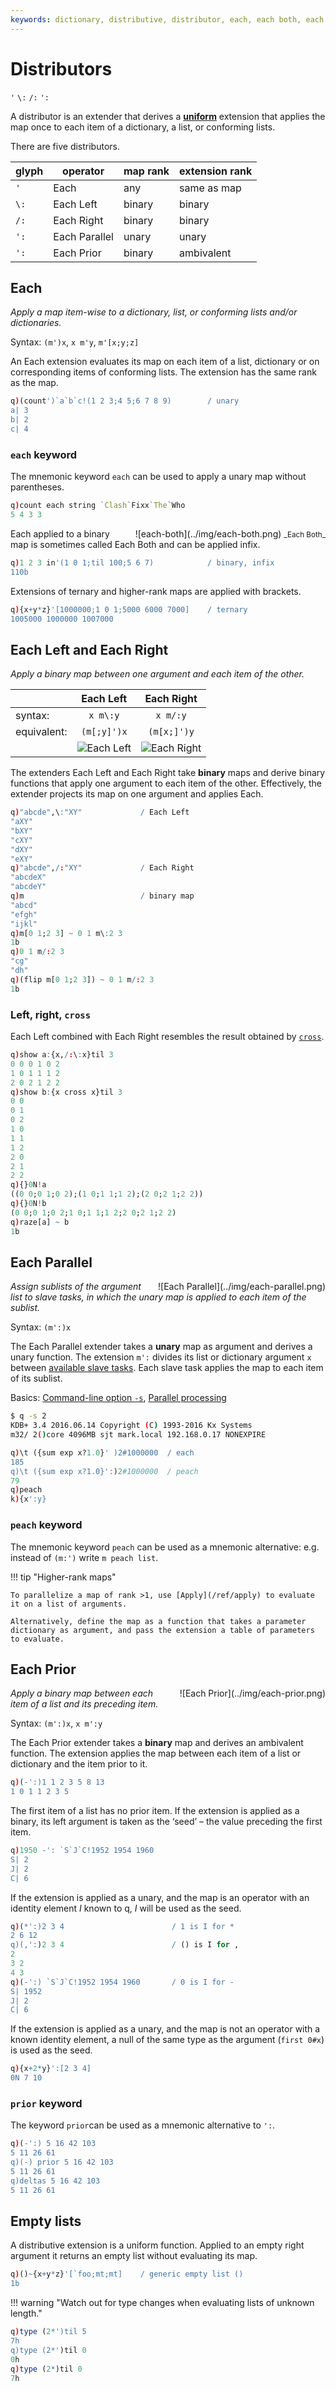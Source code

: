 ```yaml
---
keywords: dictionary, distributive, distributor, each, each both, each left, each parallel, each prior, each right, extender, extension, kdb+, keyword, map, mnemonic, operator, parallel, prior, q, unary
---
```


# Distributors

`'` `\:` `/:` `':` 





A distributor is an extender that derives a [**uniform**](../basics/glossary.md) extension that applies the map once to each item of a dictionary, a list, or conforming lists. 

There are five distributors. 

glyph | operator      | map rank | extension rank
------|---------------|----------|----------------
`'`   | Each          | any      | same as map
`\:`  | Each Left     | binary   | binary
`/:`  | Each Right    | binary   | binary
`':`  | Each Parallel | unary    | unary
`':`  | Each Prior    | binary   | ambivalent


## Each

_Apply a map item-wise to a dictionary, list, or conforming lists and/or dictionaries._

Syntax: `(m')x`, `x m'y`, `m'[x;y;z]`

An Each extension evaluates its map on each item of a list, dictionary or on corresponding items of conforming lists. The extension has the same rank as the map. 

```q
q)(count')`a`b`c!(1 2 3;4 5;6 7 8 9)        / unary 
a| 3
b| 2
c| 4
```


### `each` keyword

The mnemonic keyword `each` can be used to apply a unary map without parentheses.

```q
q)count each string `Clash`Fixx`The`Who
5 4 3 3
```

<div markdown="1" style="float: right; margin-left: 1em; text-align: center;">
![each-both](../img/each-both.png)  
<small>_Each Both_</small>
</div>

Each applied to a binary map is sometimes called Each Both and can be applied infix.

```q
q)1 2 3 in'(1 0 1;til 100;5 6 7)            / binary, infix 
110b
```

Extensions of ternary and higher-rank maps are applied with brackets.

```q
q){x+y*z}'[1000000;1 0 1;5000 6000 7000]    / ternary
1005000 1000000 1007000
```


## Each Left and Each Right

_Apply a binary map between one argument and each item of the other._


&nbsp;      | Each Left                        | Each Right
------------|:--------------------------------:|:-----------------:
syntax:     | `x m\:y`                         |  `x m/:y`
equivalent: | `(m[;y]')x`                      | `(m[x;]')y`
&nbsp;      | ![Each Left](../img/each-left.png) | ![Each Right](../img/each-right.png)

The extenders Each Left and Each Right take **binary** maps and derive binary functions that apply one argument to each item of the other. Effectively, the extender projects its map on one argument and applies Each.

```q
q)"abcde",\:"XY"             / Each Left
"aXY"
"bXY"
"cXY"
"dXY"
"eXY"
q)"abcde",/:"XY"             / Each Right
"abcdeX"
"abcdeY"
q)m                          / binary map
"abcd"
"efgh"
"ijkl"
q)m[0 1;2 3] ~ 0 1 m\:2 3
1b
q)0 1 m/:2 3
"cg"
"dh"
q)(flip m[0 1;2 3]) ~ 0 1 m/:2 3
1b
```


### Left, right, `cross`

Each Left combined with Each Right resembles the result obtained by [`cross`](cross.md).

```q
q)show a:{x,/:\:x}til 3
0 0 0 1 0 2
1 0 1 1 1 2
2 0 2 1 2 2
q)show b:{x cross x}til 3
0 0
0 1
0 2
1 0
1 1
1 2
2 0
2 1
2 2
q){}0N!a
((0 0;0 1;0 2);(1 0;1 1;1 2);(2 0;2 1;2 2))
q){}0N!b
(0 0;0 1;0 2;1 0;1 1;1 2;2 0;2 1;2 2)
q)raze[a] ~ b
1b
```


## Each Parallel

<div markdown="1" style="float: right; margin-left: 1em;">
![Each Parallel](../img/each-parallel.png)
</div>

_Assign sublists of the argument list to slave tasks, in which the unary map is applied to each item of the sublist._


Syntax: `(m':)x`

The Each Parallel extender takes a **unary** map as argument and derives a unary function. The extension `m':` divides its list or dictionary argument `x` between [available slave tasks](../basics/cmdline.md#-s-slaves). Each slave task applies the map to each item of its sublist. 

<i class="far fa-hand-point-right"></i> 
Basics: [Command-line option `-s`](../basics/cmdline.md#-s-slaves), 
[Parallel processing](../basics/peach.md)

```bash
$ q -s 2
KDB+ 3.4 2016.06.14 Copyright (C) 1993-2016 Kx Systems
m32/ 2()core 4096MB sjt mark.local 192.168.0.17 NONEXPIRE
```

```q
q)\t ({sum exp x?1.0}' )2#1000000  / each
185
q)\t ({sum exp x?1.0}':)2#1000000  / peach
79
q)peach
k){x':y}
```


### `peach` keyword

The mnemonic keyword `peach` can be used as a mnemonic alternative: e.g. instead of  `(m:')` write `m peach list`.

!!! tip "Higher-rank maps"

    To parallelize a map of rank >1, use [Apply](/ref/apply) to evaluate it on a list of arguments.

    Alternatively, define the map as a function that takes a parameter dictionary as argument, and pass the extension a table of parameters to evaluate.


## Each Prior

<div markdown="1" style="float: right; margin-left: 1em; z-index: 3">
![Each Prior](../img/each-prior.png)
</div>

_Apply a binary map between each item of a list and its preceding item._

Syntax: `(m':)x`, `x m':y`

The Each Prior extender takes a **binary** map and derives an ambivalent function.
The extension applies the map between each item of a list or dictionary and the item prior to it.

```q
q)(-':)1 1 2 3 5 8 13
1 0 1 1 2 3 5
```

The first item of a list has no prior item. 
If the extension is applied as a binary, its left argument is taken as the ‘seed’ – the value preceding the first item. 

```q
q)1950 -': `S`J`C!1952 1954 1960
S| 2
J| 2
C| 6
```

If the extension is applied as a unary, and the map is an operator with an identity element $I$ known to q, $I$ will be used as the seed.

```q
q)(*':)2 3 4                        / 1 is I for *
2 6 12
q)(,':)2 3 4                        / () is I for ,
2
3 2
4 3
q)(-':) `S`J`C!1952 1954 1960       / 0 is I for -
S| 1952
J| 2
C| 6
```

If the extension is applied as a unary, and the map is not an operator with a known identity element, a null of the same type as the argument (`first 0#x`) is used as the seed.

```q
q){x+2*y}':[2 3 4]
0N 7 10
```


### `prior` keyword

The keyword `prior`can be used as a mnemonic alternative to `':`.

```q
q)(-':) 5 16 42 103
5 11 26 61
q)(-) prior 5 16 42 103
5 11 26 61
q)deltas 5 16 42 103
5 11 26 61
```


## Empty lists

A distributive extension is a uniform function. Applied to an empty right argument it returns an empty list without evaluating its map.

```q
q)()~{x+y*z}'[`foo;mt;mt]    / generic empty list ()
1b
```

!!! warning "Watch out for type changes when evaluating lists of unknown length."

```q
q)type (2*')til 5
7h
q)type (2*')til 0
0h
q)type (2*)til 0
7h
```


